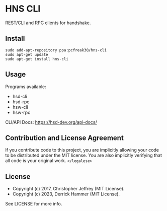 # HNS CLI

REST/CLI and RPC clients for handshake.

## Install

```
sudo add-apt-repository ppa:pcfreak30/hns-cli
sudo apt-get update
sudo apt-get install hns-cli
```

## Usage

Programs available:

* hsd-cli
* hsd-rpc
* hsw-cli
* hsw-rpc

CLI/API Docs: https://hsd-dev.org/api-docs/

## Contribution and License Agreement

If you contribute code to this project, you are implicitly allowing your code
to be distributed under the MIT license. You are also implicitly verifying that
all code is your original work. `</legalese>`

## License

- Copyright (c) 2017, Christopher Jeffrey (MIT License).
- Copyright (c) 2023, Derrick Hammer (MIT License).

See LICENSE for more info.
